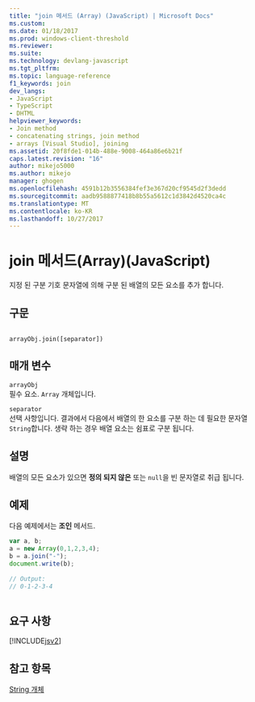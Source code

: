 ```yaml
---
title: "join 메서드 (Array) (JavaScript) | Microsoft Docs"
ms.custom: 
ms.date: 01/18/2017
ms.prod: windows-client-threshold
ms.reviewer: 
ms.suite: 
ms.technology: devlang-javascript
ms.tgt_pltfrm: 
ms.topic: language-reference
f1_keywords: join
dev_langs:
- JavaScript
- TypeScript
- DHTML
helpviewer_keywords:
- Join method
- concatenating strings, join method
- arrays [Visual Studio], joining
ms.assetid: 20f8fde1-014b-488e-9008-464a86e6b21f
caps.latest.revision: "16"
author: mikejo5000
ms.author: mikejo
manager: ghogen
ms.openlocfilehash: 4591b12b3556384fef3e367d20cf9545d2f3dedd
ms.sourcegitcommit: aadb9588877418b8b55a5612c1d3842d4520ca4c
ms.translationtype: MT
ms.contentlocale: ko-KR
ms.lasthandoff: 10/27/2017
---
```

# <a name="join-method-array-javascript"></a>join 메서드(Array)(JavaScript)
지정 된 구분 기호 문자열에 의해 구분 된 배열의 모든 요소를 추가 합니다.  
  
## <a name="syntax"></a>구문  
  
```  
  
arrayObj.join([separator])   
```  
  
## <a name="parameters"></a>매개 변수  
 `arrayObj`  
 필수 요소. `Array` 개체입니다.  
  
 `separator`  
 선택 사항입니다. 결과에서 다음에서 배열의 한 요소를 구분 하는 데 필요한 문자열 `String`합니다. 생략 하는 경우 배열 요소는 쉼표로 구분 됩니다.  
  
## <a name="remarks"></a>설명  
 배열의 모든 요소가 있으면 **정의 되지 않은** 또는 `null`을 빈 문자열로 취급 됩니다.  
  
## <a name="example"></a>예제  
 다음 예제에서는 **조인** 메서드.  
  
```JavaScript  
var a, b;  
a = new Array(0,1,2,3,4);  
b = a.join("-");  
document.write(b);  
  
// Output:  
// 0-1-2-3-4  
  
```  
  
## <a name="requirements"></a>요구 사항  
 [!INCLUDE[jsv2](../../javascript/reference/includes/jsv2-md.md)]  
  
## <a name="see-also"></a>참고 항목  
 [String 개체](../../javascript/reference/string-object-javascript.md)